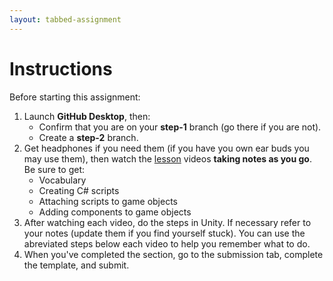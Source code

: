 ```yaml
---
layout: tabbed-assignment
---
```


# Instructions

Before starting this assignment:
1. Launch **GitHub Desktop**, then:
   - Confirm that you are on your **step-1** branch (go there if you are not).
   - Create a **step-2** branch.
1. Get headphones if you need them (if you have you own ear buds you may use them), then watch the [lesson][] videos **taking notes as you go**. Be sure to get:
   - Vocabulary
   - Creating C# scripts
   - Attaching scripts to game objects
   - Adding components to game objects
1. After watching each video, do the steps in Unity. If necessary refer to your notes (update them if you find yourself stuck). You can use the abreviated steps below each video to help you remember what to do.
1. When you've completed the section, go to the submission tab, complete the template, and submit.

<!-- Don't edit links here, change them in _data/assignment.yml instead, -->

[lesson]: <{{site.data.assignment.lesson}}>
[slides]: <{{site.data.assignment.slides}}>
[template]: <{{site.data.assignment.template}}>
